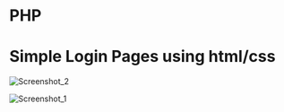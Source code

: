 # PHP
<h1>Simple Login Pages using html/css</h1>

![Screenshot_2](https://github.com/zokirjanov/PHP/assets/116636143/ee62ca06-efe7-4bc2-9e92-bc0adfd686a9)

![Screenshot_1](https://github.com/zokirjanov/PHP/assets/116636143/2afe9d91-c896-4331-9da2-1e2649e89324)
